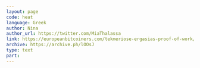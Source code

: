 ```yaml
---
layout: page
code: heat
language: Greek
author: Nina
author_url: https://twitter.com/MiaThalassa
link: https://europeanbitcoiners.com/tekmeriose-ergasias-proof-of-work/
archive: https://archive.ph/lOOsJ
type: text
part: 
---
```

